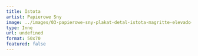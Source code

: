 ```yaml
---
title: Istota
artist: Papierowe Sny
image: ../images/03-papierowe-sny-plakat-detal-istota-magritte-elevado-alicja-kucharska.jpg
type: Inne
url: undefined
format: 50x70
featured: false
---
```

